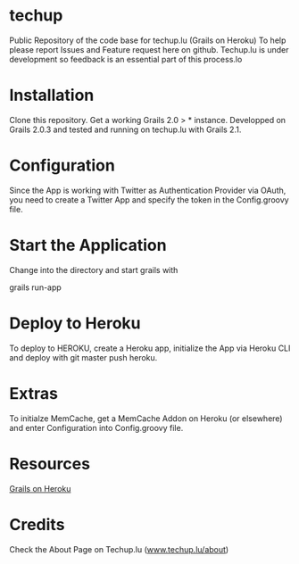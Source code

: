 techup
======

Public Repository of the code base for techup.lu (Grails on Heroku) To help please report Issues and Feature request here on github. Techup.lu is under development so feedback is an essential part of this process.lo

Installation
=======

Clone this repository. Get a working Grails 2.0 > * instance. Developped on Grails 2.0.3 and tested and running on techup.lu with Grails 2.1.

Configuration
=======
Since the App is working with Twitter as Authentication Provider via OAuth, you need to create a Twitter App and specify the token in the Config.groovy file.

Start the Application
=======

Change into the directory and start grails with 

grails run-app

Deploy to Heroku
=======

To deploy to HEROKU, create a Heroku app, initialize the App via Heroku CLI and deploy with git master push heroku.

Extras
=======

To initialze MemCache, get a MemCache Addon on Heroku (or elsewhere) and enter Configuration into Config.groovy file.

Resources
=======
[Grails on Heroku](https://devcenter.heroku.com/articles/grails)

Credits
=======
Check the About Page on Techup.lu (www.techup.lu/about)